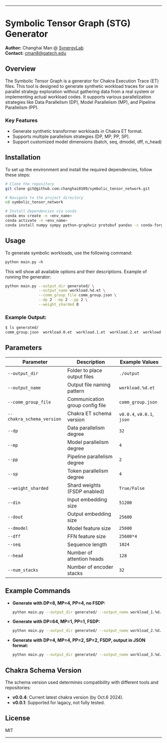 
---

# Symbolic Tensor Graph (STG) Generator

**Author:** Changhai Man @ [SynergyLab](https://synergy.ece.gatech.edu/)    
**Contact:** cman8@gatech.edu

## Overview

The Symbolic Tensor Graph is a generator for Chakra Execution Trace (ET) files. This tool is designed to generate synthetic workload traces for use in parallel strategy exploration without gathering data from a real system or implementing actual workload codes. It supports various parallelization strategies like Data Parallelism (DP), Model Parallelism (MP), and Pipeline Parallelism (PP).

### Key Features
- Generate synthetic transformer workloads in Chakra ET format.
- Supports multiple parallelism strategies (DP, MP, PP, SP).
- Support customized model dimensions (batch, seq, dmodel, dff, n_head)

## Installation

To set up the environment and install the required dependencies, follow these steps:

```bash
# Clone the repository
git clone git@github.com:changhai0109/symbolic_tensor_network.git

# Navigate to the project directory
cd symbolic_tensor_network

# Install dependencies via conda
conda env create -n <env_name>
conda activate -n <env_name>
conda install numpy sympy python-graphviz protobuf pandas -c conda-forge
```

## Usage

To generate symbolic workloads, use the following command:

```bash
python main.py –h
```

This will show all available options and their descriptions. Example of running the generator:

```bash
python main.py --output_dir generated/ \
               --output_name workload.%d.et \
               --comm_group_file comm_group.json \
               --dp 2 --mp 2 --pp 2 \
               --weight_sharded 0 
```

### Example Output:

```bash
$ ls generated/
comm_group.json  workload.0.et  workload.1.et  workload.2.et  workload.3.et
```

## Parameters

| Parameter                 | Description                         | Example Values           |
|---------------------------|-------------------------------------|--------------------------|
| `--output_dir`             | Folder to place output files        | `./output`               |
| `--output_name`            | Output file naming pattern          | `workload.%d.et`         |
| `--comm_group_file`        | Communication group config file     | `comm_group.json`        |
| `--chakra_schema_version`  | Chakra ET schema version            | `v0.0.4`, `v0.0.1`, `json`|
| `--dp`                     | Data parallelism degree             | `32`                     |
| `--mp`                     | Model parallelism degree            | `4`                      |
| `--pp`                     | Pipeline parallelism degree         | `2`                      |
| `--sp`                     | Token parallelism degree            | `4`                      |
| `--weight_sharded`         | Shard weights (FSDP enabled)        | `True/False`             |
| `--din`                    | Input embedding size                | `51200`                  |
| `--dout`                   | Output embedding size               | `25600`                  |
| `--dmodel`                 | Model feature size                  | `25600`                  |
| `--dff`                    | FFN feature size                    | `25600*4`                |
| `--seq`                    | Sequence length                     | `1024`                   |
| `--head`                   | Number of attention heads           | `128`                    |
| `--num_stacks`             | Number of encoder stacks            | `32`                     |

## Example Commands

- **Generate with DP=8, MP=4, PP=4, no FSDP:**
  ```bash
  python main.py --output_dir generated/ --output_name workload_1.%d.et --comm_group_file comm_group_1.json --dp 8 --mp 4 --pp 4 --sp 1 --weight_sharded 0 --chakra_schema_version v0.0.4
  ```

- **Generate with DP=64, MP=1, PP=1, FSDP:**
  ```bash
  python main.py --output_dir generated/ --output_name workload_2.%d.et --comm_group_file comm_group_2.json --dp 64 --mp 1 --pp 1 --sp 1 --weight_sharded 1 --chakra_schema_version v0.0.4
  ```

- **Generate with DP=4, MP=4, PP=2, SP=2, FSDP, output in JSON format:**
  ```bash
  python main.py --output_dir generated/ --output_name workload_3.%d.json --comm_group_file comm_group_3.json --dp 4 --mp 4 --pp 2 --sp 2 --weight_sharded 1 --chakra_schema_version json
  ```

## Chakra Schema Version

The schema version used determines compatibility with different tools and repositories:
- **v0.0.4**: Current latest chakra version (by Oct.6 2024).
- **v0.0.1**: Supported for lagacy, not fully tested.

## License

MIT

---
